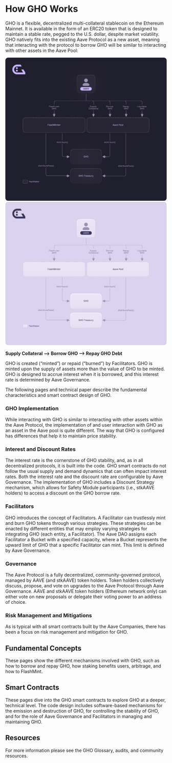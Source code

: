 # How GHO Works

GHO is a flexible, decentralized multi-collateral stablecoin on the Ethereum Mainnet. It is available in the form of an ERC20 token that is designed to maintain a stable rate, pegged to the U.S. dollar, despite market volatility. GHO natively fits into the existing Aave Protocol as a new asset, meaning that interacting with the protocol to borrow GHO will be similar to interacting with other assets in the Aave Pool:

![GHO_Architecture Diagram](../../assets/GHO_Architecture_dark.png#gh-dark-mode-only)
![GHO_Architecture Diagram](../../assets/GHO_Architecture.png#gh-light-mode-only)

**Supply Collateral –> Borrow GHO –> Repay GHO Debt**

GHO is created (“minted”) or repaid (“burned”) by Facilitators. GHO is minted upon the supply of assets more than the value of GHO to be minted. GHO is designed to accrue interest when it is borrowed, and this interest rate is determined by Aave Governance.

The following pages and technical paper describe the fundamental characteristics and smart contract design of GHO.

### GHO Implementation

While interacting with GHO is similar to interacting with other assets within the Aave Protocol, the implementation of and user interaction with GHO as an asset in the Aave pool is quite different. The way that GHO is configured has differences that help it to maintain price stability.

### Interest and Discount Rates

The interest rate is the cornerstone of GHO stability, and, as in all decentralized protocols, it is built into the code. GHO smart contracts do not follow the usual supply and demand dynamics that can often impact interest rates. Both the interest rate and the discount rate are configurable by Aave Governance. The implementation of GHO includes a Discount Strategy mechanism, which allows for Safety Module participants (i.e., stkAAVE holders) to access a discount on the GHO borrow rate.

### Facilitators

GHO introduces the concept of Facilitators. A Facilitator can trustlessly mint and burn GHO tokens through various strategies. These strategies can be enacted by different entities that may employ varying strategies for integrating GHO (each entity, a Facilitator). The Aave DAO assigns each Facilitator a Bucket with a specified capacity, where a Bucket represents the upward limit of GHO that a specific Facilitator can mint. This limit is defined by Aave Governance.

### Governance

The Aave Protocol is a fully decentralized, community-governed protocol, managed by AAVE (and stkAAVE) token holders. Token holders collectively discuss, propose, and vote on upgrades to the Aave Protocol through Aave Governance. AAVE and stkAAVE token holders (Ethereum network only) can either vote on new proposals or delegate their voting power to an address of choice.

### Risk Management and Mitigations

As is typical with all smart contracts built by the Aave Companies, there has been a focus on risk management and mitigation for GHO.

## Fundamental Concepts

These pages show the different mechanisms involved with GHO, such as how to borrow and repay GHO, how staking benefits users, arbitrage, and how to FlashMint.

## Smart Contracts

These pages dive into the GHO smart contracts to explore GHO at a deeper, technical level. The code design includes software-based mechanisms for the emission and destruction of GHO, for controlling the stability of GHO, and for the role of Aave Governance and Facilitators in managing and maintaining GHO.

## Resources

For more information please see the GHO Glossary, audits, and community resources.
